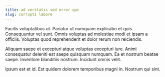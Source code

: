 ```yaml
---
title: ad veritatis sed error qui
slug: corrupti labore
---
```


Facilis voluptatibus ut. Pariatur ut numquam explicabo et quis. Consequuntur vel sunt. Omnis voluptas ad molestiae modi et ipsam a officiis. Voluptas quod reprehenderit et dolor rerum non reiciendis.

Aliquam saepe et excepturi atque voluptas excepturi iure. Animi consequatur deleniti est saepe quisquam numquam. Ea et nostrum beatae saepe. Inventore blanditiis nostrum. Incidunt omnis velit.

Ipsum est et id. Est quidem dolorem temporibus magni in. Nostrum qui sint.
